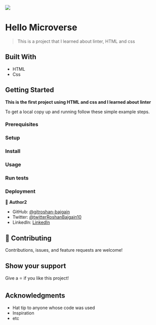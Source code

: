 ![](https://img.shields.io/badge/Microverse-blueviolet)

# Hello Microverse

> This is a project that I learned about linter, HTML and css

## Built With

- HTML
- Css


## Getting Started

**This is the first project using HTML and css and I learned about linter**


To get a local copy up and running follow these simple example steps.

### Prerequisites

### Setup

### Install

### Usage

### Run tests

### Deployment

👤 **Author2**

- GitHub: [@gitroshan-bajgain](https://github.com/roshan-bajgain)
- Twitter: [@twitterRoshanBajgain10](https://twitter.com/RoshanBajgain10)
- LinkedIn: [LinkedIn](https://www.linkedin.com/in/roshan-bazgain/)


## 🤝 Contributing

Contributions, issues, and feature requests are welcome!

## Show your support

Give a ⭐️ if you like this project!

## Acknowledgments

- Hat tip to anyone whose code was used
- Inspiration
- etc
